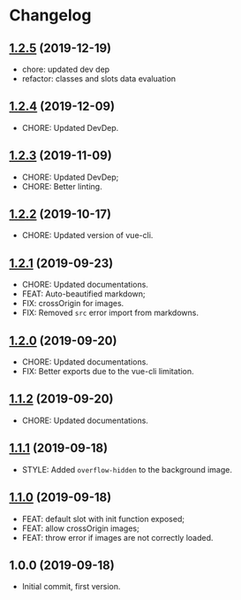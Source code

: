 # Changelog

## [1.2.5](https://github.com/LuXDAmore/vue-fake3d-image-effect/compare/v1.2.4...v1.2.5) (2019-12-19)

- chore: updated dev dep
- refactor: classes and slots data evaluation

## [1.2.4](https://github.com/LuXDAmore/vue-fake3d-image-effect/compare/v1.2.3...v1.2.4) (2019-12-09)

- CHORE: Updated DevDep.

## [1.2.3](https://github.com/LuXDAmore/vue-fake3d-image-effect/compare/v1.2.2...v1.2.3) (2019-11-09)

- CHORE: Updated DevDep;
- CHORE: Better linting.

## [1.2.2](https://github.com/LuXDAmore/vue-fake3d-image-effect/compare/v1.2.1...v1.2.2) (2019-10-17)

- CHORE: Updated version of vue-cli.

## [1.2.1](https://github.com/LuXDAmore/vue-fake3d-image-effect/compare/v1.2.0...v1.2.1) (2019-09-23)

- CHORE: Updated documentations.
- FEAT: Auto-beautified markdown;
- FIX: crossOrigin for images.
- FIX: Removed `src` error import from markdowns.

## [1.2.0](https://github.com/LuXDAmore/vue-fake3d-image-effect/compare/v1.1.2...v1.2.0) (2019-09-20)

- CHORE: Updated documentations.
- FIX: Better exports due to the vue-cli limitation.

## [1.1.2](https://github.com/LuXDAmore/vue-fake3d-image-effect/compare/v1.1.1...v1.1.2) (2019-09-20)

- CHORE: Updated documentations.

## [1.1.1](https://github.com/LuXDAmore/vue-fake3d-image-effect/compare/v1.1.0...v1.1.1) (2019-09-18)

- STYLE: Added `overflow-hidden` to the background image.

## [1.1.0](https://github.com/LuXDAmore/vue-fake3d-image-effect/compare/v1.0.0...v1.1.0) (2019-09-18)

- FEAT: default slot with init function exposed;
- FEAT: allow crossOrigin images;
- FEAT: throw error if images are not correctly loaded.

## 1.0.0 (2019-09-18)

- Initial commit, first version.
